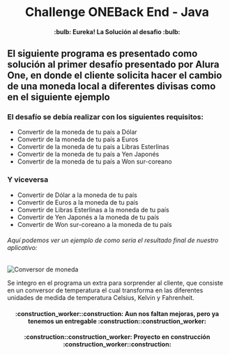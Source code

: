 <h1 align="center"> Challenge ONEBack End - Java </h1>
<H4 align="center"> :bulb: Eureka! La Solución al desafio :bulb: </h4>

## El siguiente programa es presentado como solución al primer desafío presentado por Alura One, en donde el cliente solicita hacer el cambio de una moneda local a diferentes divisas como en el siguiente ejemplo



### El desafío se debía realizar con los siguientes requisitos:

* Convertir de la moneda de tu país a Dólar
* Convertir de la moneda de tu país  a Euros
* Convertir de la moneda de tu país  a Libras Esterlinas
* Convertir de la moneda de tu país  a Yen Japonés
* Convertir de la moneda de tu país  a Won sur-coreano

### Y viceversa

* Convertir de Dólar a la moneda de tu país
* Convertir de Euros a la moneda de tu país
* Convertir de Libras Esterlinas a la moneda de tu país
* Convertir de Yen Japonés a la moneda de tu país
* Convertir de Won sur-coreano a la moneda de tu país


###### Aquí podemos ver un ejemplo de como seria el resultado final de nuestro aplicativo: 

![Conversor de moneda](/imagen/ProgramaAlura.gif)

Se integro en el programa un extra para sorprender al cliente, que consiste en un conversor de temperatura el cual transforma en las diferentes unidades de medida de temperatura Celsius, Kelvin y Fahrenheit.

<h4 align="center">
:construction_worker::construction: Aun nos faltan mejoras, pero ya tenemos un entregable :construction::construction_worker:
</h4>

<h4 align="center">
:construction::construction_worker: Proyecto en construcción :construction_worker::construction:
</h4>
